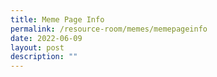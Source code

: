 ```yaml
---
title: Meme Page Info
permalink: /resource-room/memes/memepageinfo
date: 2022-06-09
layout: post
description: ""
---
```

